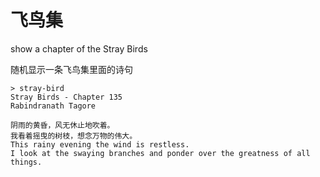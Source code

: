 # 飞鸟集

show a chapter of the Stray Birds

随机显示一条飞鸟集里面的诗句

```
> stray-bird
Stray Birds - Chapter 135
Rabindranath Tagore

阴雨的黄昏，风无休止地吹着。
我看着摇曳的树枝，想念万物的伟大。
This rainy evening the wind is restless.
I look at the swaying branches and ponder over the greatness of all things.   
```